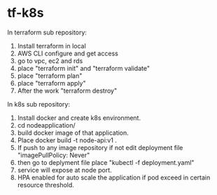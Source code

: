 # tf-k8s 

In terraform sub repository:
1. Install terraform in local
2. AWS CLI configure and get access
3. go to vpc, ec2 and rds 
4. place "terraform init" and "terraform validate"
5. place "terraform plan"
6. place "terraform apply"
7. After the work "terraform destroy"



In k8s sub repository:
1. Install docker and create k8s environment.
2. cd nodeapplication/
3. build docker image of that application.
4. Place docker build -t node-api:v1 .
5. If push to any image repository if not edit deployment file "imagePullPolicy: Never" 
6. then go to deplyment file place "kubectl -f deployment.yaml"
7. service will expose at node port.
8. HPA enabled for auto scale the application if pod exceed in certain resource threshold.
